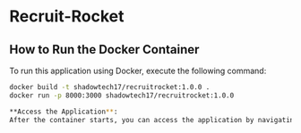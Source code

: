
# Recruit-Rocket

## How to Run the Docker Container

To run this application using Docker, execute the following command:

```bash
docker build -t shadowtech17/recruitrocket:1.0.0 .
docker run -p 8000:3000 shadowtech17/recruitrocket:1.0.0

**Access the Application**:
After the container starts, you can access the application by navigating to `http://localhost:8000` in your web browser.